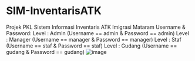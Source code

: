 # SIM-InventarisATK
Projek PKL Sistem Informasi Inventaris ATK Imigrasi Mataram
Username & Password:
Level : Admin   (Username == admin & Password == admin)
Level : Manager (Username == manager & Password == manager)
Level : Staf    (Username == staf & Password == staf)
Level : Gudang  (Username == gudang & Password == gudang)
![image](https://user-images.githubusercontent.com/69334138/115270401-d95a9980-a16e-11eb-90e7-cd2210acb684.png)
